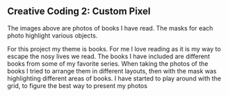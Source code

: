 ## Creative Coding 2: Custom Pixel

The images above are photos of books I have read. The masks for each photo highlight various objects.

For this project my theme is books. For me I love reading as it is my way to escape the nosy lives we read. The books I have included are different books from some of my favorite series.
When taking the photos of the books I tried to arrange them in different layouts, then with the mask was highlighting different areas of books.
I have started to play around with the grid, to figure the best way to present my photos
